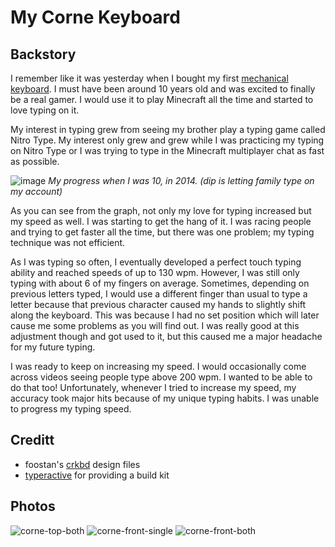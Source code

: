 # My Corne Keyboard

## Backstory
I remember like it was yesterday when I bought my first [mechanical keyboard](https://www.amazon.com/Mechanical-VELOCIFIRE-Tenkeyless-Copywriters-Programmers/dp/B07RWCD8CJ/ref=asc_df_B07RWCD8CJ/?tag=&linkCode=df0&hvadid=344022943810&hvpos=&hvnetw=g&hvrand=8723132310499411286&hvpone=&hvptwo=&hvqmt=&hvdev=c&hvdvcmdl=&hvlocint=&hvlocphy=9008492&hvtargid=pla-779417514862&ref=&adgrpid=69534739336&th=1). I must have been around 10 years old and was excited to finally be a real gamer. I would use it to play Minecraft all the time and started to love typing on it.

My interest in typing grew from seeing my brother play a typing game called Nitro Type. My interest only grew and grew while I was practicing my typing on Nitro Type or I was trying to type in the Minecraft multiplayer chat as fast as possible. 

![image](https://github.com/jacobneff/corne-config/assets/81664204/4b5fff4d-7c3b-423d-ac97-468023c97f02)
*My progress when I was 10, in 2014. (dip is letting family type on my account)*

As you can see from the graph, not only my love for typing increased but my speed as well. I was starting to get the hang of it. I was racing people and trying to get faster all the time, but there was one problem; my typing technique was not efficient.

As I was typing so often, I eventually developed a perfect touch typing ability and reached speeds of up to 130 wpm. However, I was still only typing with about 6 of my fingers on average. Sometimes, depending on previous letters typed, I would use a different finger than usual to type a letter because that previous character caused my hands to slightly shift along the keyboard. This was because I had no set position which will later cause me some problems as you will find out. I was really good at this adjustment though and got used to it, but this caused me a major headache for my future typing. 

I was ready to keep on increasing my speed. I would occasionally come across videos seeing people type above 200 wpm. I wanted to be able to do that too! Unfortunately, whenever I tried to increase my speed, my accuracy took major hits because of my unique typing habits. I was unable to progress my typing speed.  

## Creditt
* foostan's [crkbd](https://github.com/foostan/crkbd) design files
* [typeractive](https://typeractive.xyz/) for providing a build kit

## Photos
![corne-top-both](https://github.com/jacobneff/corne-config/assets/81664204/a79166f5-6365-4841-b9aa-6d232b0d23cb)
![corne-front-single](https://github.com/jacobneff/corne-config/assets/81664204/77fe6c7d-fb9c-4ad5-813c-35ce1d9c925a)
![corne-front-both](https://github.com/jacobneff/corne-config/assets/81664204/484fff0f-fb06-4245-86e9-ff775f25899e)

